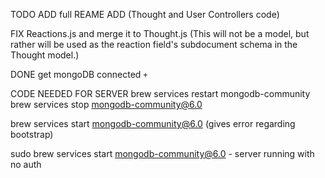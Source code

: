 TODO
ADD full REAME 
ADD (Thought and User Controllers code)

FIX Reactions.js and merge it to Thought.js
(This will not be a model, but rather will be used as the reaction field's subdocument schema in the Thought model.)

DONE
get mongoDB connected `+`

CODE NEEDED FOR SERVER 
brew services restart mongodb-community 
brew services stop mongodb-community@6.0

brew services start mongodb-community@6.0 (gives error regarding bootstrap)

sudo brew services start mongodb-community@6.0 - server running with no auth


